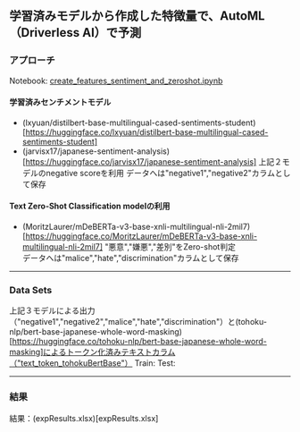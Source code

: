 ## 学習済みモデルから作成した特徴量で、AutoML（Driverless AI）で予測

### アプローチ
Notebook: [create_features_sentiment_and_zeroshot.ipynb](https://github.com/yukismd/DL_for_ImageData_and_Finetuning/blob/main/text_classification_hatespeech/TrainedModel_for_FeatureCreation/create_features_sentiment_and_zeroshot.ipynb)

#### 学習済みセンチメントモデル
- (lxyuan/distilbert-base-multilingual-cased-sentiments-student)[https://huggingface.co/lxyuan/distilbert-base-multilingual-cased-sentiments-student]
- (jarvisx17/japanese-sentiment-analysis)[https://huggingface.co/jarvisx17/japanese-sentiment-analysis]
上記２モデルのnegative scoreを利用
データへは"negative1","negative2"カラムとして保存

#### Text Zero-Shot Classification modelの利用
- (MoritzLaurer/mDeBERTa-v3-base-xnli-multilingual-nli-2mil7)[https://huggingface.co/MoritzLaurer/mDeBERTa-v3-base-xnli-multilingual-nli-2mil7]
"悪意","嫌悪","差別"をZero-shot判定  
データへは"malice","hate","discrimination"カラムとして保存

***
### Data Sets
上記３モデルによる出力（"negative1","negative2","malice","hate","discrimination"）と(tohoku-nlp/bert-base-japanese-whole-word-masking)[https://huggingface.co/tohoku-nlp/bert-base-japanese-whole-word-masking]によるトークン化済みテキストカラム（"text_token_tohokuBertBase"）
Train: 
Test: 

***
### 結果
結果：(expResults.xlsx)[expResults.xlsx]
